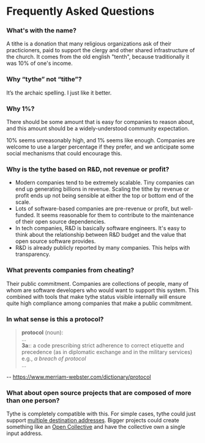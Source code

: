 # Frequently Asked Questions

### What's with the name?

A tithe is a donation that many religious organizations ask of their practicioners, paid to support the clergy and other shared infrastructure of the church. It comes from the old english "tenth", because traditionally it was 10% of one's income.

### Why “tythe” not “tithe”?
It’s the archaic spelling. I just like it better.

### Why 1%?
There should be some amount that is easy for companies to reason about, and this amount should be a widely-understood community expectation.

10% seems unreasonably high, and 1% seems like enough. Companies are welcome to use a larger percentage if they prefer, and we anticipate some social mechanisms that could encourage this.

### Why is the tythe based on R&D, not revenue or profit?

 * Modern companies tend to be extremely scalable. Tiny companies can end up generating billions in revenue. Scaling the tithe by revenue or profit ends up not being sensible at either the top or bottom end of the scale.
 * Lots of software-based companies are pre-revenue or profit, but well-funded. It seems reasonable for them to contribute to the maintenance of their open source dependencies.
 * In tech companies, R&D is basically software engineers. It's easy to think about the relationship between R&D budget and the value that open source software provides.
 * R&D is already publicly reported by many companies. This helps with transparency.

### What prevents companies from cheating?

Their public commitment. Companies are collections of people, many of whom are software developers who would want to support this system. This combined with tools that make tythe status visible internally will ensure quite high compliance among companies that make a public commitment.

### In what sense is this a protocol?

> **protocol** (noun):  
> ...  
> **3a:**: a code prescribing strict adherence to correct etiquette and precedence (as in diplomatic exchange and in the military services)  
> e.g., *a breach of protocol*  
> ...

-- https://www.merriam-webster.com/dictionary/protocol

### What about open source projects that are composed of more than one person?

Tythe is completely compatible with this. For simple cases, tythe could just support [multiple destination addresses](#5). Bigger projects could create something like an [Open Collective](https://opencollective.com/) and have the collective own a single input address.
